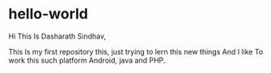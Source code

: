 # hello-world

Hi This Is Dasharath Sindhav,

This Is my first repository this, just trying to lern this new things
And I like To work this such platform Android, java and PHP.
